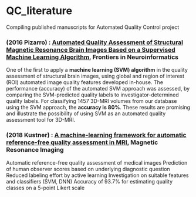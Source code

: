 # QC_literature
Compiling published manuscripts for Automated Quality Control project


### (2016 Pizarro) : [**Automated Quality Assessment of Structural Magnetic Resonance Brain Images Based on a Supervised Machine Learning Algorithm**](https://www.frontiersin.org/articles/10.3389/fninf.2016.00052/full), Frontiers in Neuroinformatics

One of the first to apply a **machine learning (SVM) algorithm** in the quality assessment of structural brain images, using global and region of interest (ROI) automated image quality features developed in-house. The performance (accuracy) of the automated SVM approach was assessed, by comparing the SVM-predicted quality labels to investigator-determined quality labels. For classifying 1457 3D-MRI volumes from our database using the SVM approach, the **accuracy is 80%**. These results are promising and illustrate the possibility of using SVM as an automated quality assessment tool for 3D-MRI.

### (2018 Kustner) : [**A machine-learning framework for automatic reference-free quality assessment in MRI**](https://www.sciencedirect.com/science/article/pii/S0730725X18302893#bbb0145), Magnetic Resonance Imaging

Automatic reference-free quality assessment of medical images
Prediction of human observer scores based on underlying diagnostic question
Reduced labeling effort by active learning
Investigation on suitable features and classifiers (SVM, DNN)
Accuracy of 93.7% for estimating quality classes on a 5-point Likert scale
